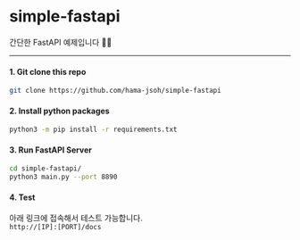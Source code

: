 # simple-fastapi
간단한 FastAPI 예제입니다 :technologist:
  
----

#### 1. Git clone this repo
```bash
git clone https://github.com/hama-jsoh/simple-fastapi
```

#### 2. Install python packages
```bash
python3 -m pip install -r requirements.txt
```

#### 3. Run FastAPI Server
```bash
cd simple-fastapi/
python3 main.py --port 8890
```

#### 4. Test
아래 링크에 접속해서 테스트 가능합니다.  
`http://[IP]:[PORT]/docs`
